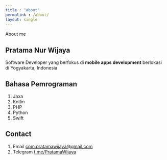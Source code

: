 ```yaml
---
title : "about"
permalink : /about/
layout: single
---
```


About me

## Pratama Nur Wijaya
Software Developer yang berfokus di **mobile apps development** berlokasi di Yogyakarta, Indonesia

## Bahasa Pemrograman
1. Jaxa
2. Kotlin
3. PHP
4. Python
5. Swift

## Contact
1. Email com.pratamawijaya@gmail.com
2. Telegram [t.me/PratamaWijaya](t.me/PratamaWijaya)